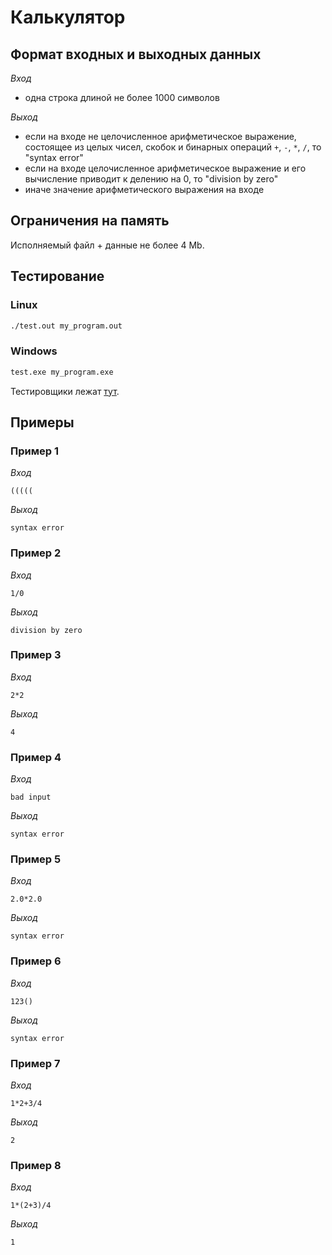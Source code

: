 # Калькулятор

## Формат входных и выходных данных

*Вход*
* одна строка длиной не более 1000 символов

*Выход*
* если на входе не целочисленное арифметическое выражение, состоящее из целых чисел, скобок и бинарных операций `+`, `-`, `*`, `/`, то "syntax error"
* если на входе целочисленное арифметическое выражение и его вычисление приводит к делению на 0, то "division by zero"
* иначе значение арифметического выражения на входе

## Ограничения на память

Исполняемый файл + данные не более 4 Mb.

## Тестирование

### Linux

```Bash
./test.out my_program.out
```

### Windows

```bat
test.exe my_program.exe
```

Тестировщики лежат [тут](test).

## Примеры

### Пример 1

*Вход*
```
(((((
```
*Выход*
```
syntax error
```

### Пример 2

*Вход*
```
1/0
```
*Выход*
```
division by zero
```

### Пример 3

*Вход*
```
2*2
```
*Выход*
```
4
```

### Пример 4

*Вход*
```
bad input
```
*Выход*
```
syntax error
```

### Пример 5

*Вход*
```
2.0*2.0
```
*Выход*
```
syntax error
```

### Пример 6

*Вход*
```
123()
```
*Выход*
```
syntax error
```

### Пример 7

*Вход*
```
1*2+3/4
```
*Выход*
```
2
```

### Пример 8

*Вход*
```
1*(2+3)/4
```
*Выход*
```
1
```

